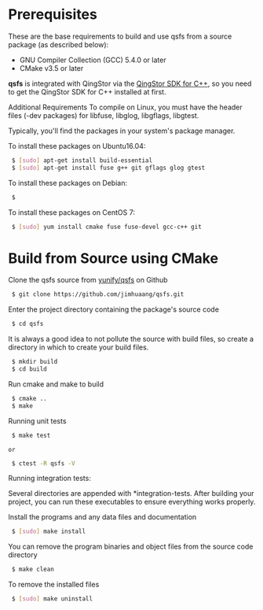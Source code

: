 # Prerequisites

These are the base requirements to build and use qsfs from a source package (as described below): 
- GNU Compiler Collection (GCC) 5.4.0 or later
- CMake v3.5 or later

**qsfs** is integrated with QingStor via the [QingStor SDK for C++][qs-sdk-cpp link], so you need to get the QingStor SDK for C++ installed at first.

Additional Requirements
To compile on Linux, you must have the header files (-dev packages) for libfuse, libglog, libgflags, libgtest.

Typically, you'll find the packages in your system's package manager.

To install these packages on Ubuntu16.04:
```sh
 $ [sudo] apt-get install build-essential
 $ [sudo] apt-get install fuse g++ git gflags glog gtest
```

To install these packages on Debian:
```sh
 $ 
```

To install these packages on CentOS 7:
```sh
 $ [sudo] yum install cmake fuse fuse-devel gcc-c++ git
```

# Build from Source using CMake

Clone the qsfs source from [yunify/qsfs][qsfs github link] on Github
```sh
 $ git clone https://github.com/jimhuaang/qsfs.git
```

Enter the project directory containing the package's source code
```sh
 $ cd qsfs
```

It is always a good idea to not pollute the source with build files,
so create a directory in which to create your build files.
```sh
 $ mkdir build
 $ cd build
```

Run cmake and make to build
```sh
 $ cmake ..
 $ make
```

Running unit tests
```sh
 $ make test
```
    or
```sh
 $ ctest -R qsfs -V
```
Running integration tests:

Several directories are appended with *integration-tests. After building your project, you can run these executables to ensure everything works properly.

Install the programs and any data files and documentation
```sh
 $ [sudo] make install
```

You can remove the program binaries and object files from the source code directory
```sh
 $ make clean
```

To remove the installed files
```sh
 $ [sudo] make uninstall
```


[qsfs github link]: [https://github.com/jimhuaang/qsfs]
[qs-sdk-cpp link]: [https://]
